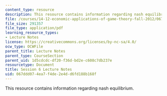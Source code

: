 ```yaml
---
content_type: resource
description: This resource contains information regarding nash equilibrium.
file: /courses/14-12-economic-applications-of-game-theory-fall-2012/067ddd074ea7f4de2e4dd6fd188b168f_MIT14_12F12_chapter6.pdf
file_size: 291357
file_type: application/pdf
learning_resource_types:
- Lecture Notes
license: https://creativecommons.org/licenses/by-nc-sa/4.0/
ocw_type: OCWFile
parent_title: Lecture Notes
parent_type: CourseSection
parent_uid: 1d5cdcdc-df20-f36d-bd2e-c608c7db237e
resourcetype: Document
title: Session 6 Lecture Notes
uid: 067ddd07-4ea7-f4de-2e4d-d6fd188b168f
---
```

This resource contains information regarding nash equilibrium.